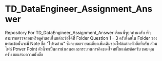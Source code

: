 # TD_DataEngineer_Assignment_Answer
Repository For TD_DataEngineer_Assignment_Answer
เรียนพี่ๆทุกท่านครับ
พี่ๆสามารถตรวจสอบหรือดูคำตอบในแต่ละข้อได้ที่ Folder Question 1 - 3 ครับโดยใน Folder ของแต่ละข้อนั้นจะมี Note ชื่อ "โปรดอ่าน" ซึ่งจะบอกรายละเอียดเพิ่มเติมของไฟล์แต่ละตัวอีกทีครับ
ส่วนไฟล์ Power Point ตัวนี้จะเป็นการนำเสนอและกระบวนการคิดของโจทย์ในแต่ละข้อครับ
ขอบคุณครับ
ขอแสดงความนับถือ
